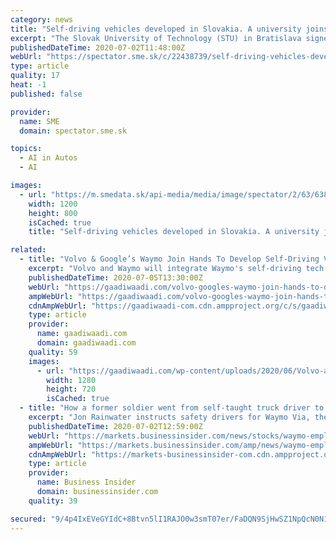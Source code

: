 ```yaml
---
category: news
title: "Self-driving vehicles developed in Slovakia. A university joins forces with companies"
excerpt: "The Slovak University of Technology (STU) in Bratislava signed a memorandum with the representatives of Siemens, Mobility & Inovation and Slovakia Ring Agency. They will collaborate on the research and development of smart autonomous vehicles,"
publishedDateTime: 2020-07-02T11:48:00Z
webUrl: "https://spectator.sme.sk/c/22438739/self-driving-vehicles-developed-in-slovakia-a-university-joins-forces-with-companies.html"
type: article
quality: 17
heat: -1
published: false

provider:
  name: SME
  domain: spectator.sme.sk

topics:
  - AI in Autos
  - AI

images:
  - url: "https://m.smedata.sk/api-media/media/image/spectator/2/63/6380102/6380102_1200x.jpeg?rev=3"
    width: 1200
    height: 800
    isCached: true
    title: "Self-driving vehicles developed in Slovakia. A university joins forces with companies"

related:
  - title: "Volvo & Google’s Waymo Join Hands To Develop Self-Driving Vehicles"
    excerpt: "Volvo and Waymo will integrate Waymo's self-driving tech into an all-new mobility focussed electric vehicle architecture"
    publishedDateTime: 2020-07-05T13:30:00Z
    webUrl: "https://gaadiwaadi.com/volvo-googles-waymo-join-hands-to-develop-self-driving-vehicles/"
    ampWebUrl: "https://gaadiwaadi.com/volvo-googles-waymo-join-hands-to-develop-self-driving-vehicles/amp/"
    cdnAmpWebUrl: "https://gaadiwaadi-com.cdn.ampproject.org/c/s/gaadiwaadi.com/volvo-googles-waymo-join-hands-to-develop-self-driving-vehicles/amp/"
    type: article
    provider:
      name: gaadiwaadi.com
      domain: gaadiwaadi.com
    quality: 59
    images:
      - url: "https://gaadiwaadi.com/wp-content/uploads/2020/06/Volvo-and-Waymo-2.jpg"
        width: 1280
        height: 720
        isCached: true
  - title: "How a former soldier went from self-taught truck driver to helping Alphabet's Waymo usher in the era of self-driving semis (GOOGL)"
    excerpt: "Jon Rainwater instructs safety drivers for Waymo Via, the self-driving company's freight and deliveries unit. He enjoyed a lively career before"
    publishedDateTime: 2020-07-02T12:59:00Z
    webUrl: "https://markets.businessinsider.com/news/stocks/waymo-employee-former-us-army-soldier-self-driving-trucks-alphabet-2020-6-1029355546"
    ampWebUrl: "https://markets.businessinsider.com/amp/news/waymo-employee-former-us-army-soldier-self-driving-trucks-alphabet-2020-6-1029355546"
    cdnAmpWebUrl: "https://markets-businessinsider-com.cdn.ampproject.org/c/s/markets.businessinsider.com/amp/news/waymo-employee-former-us-army-soldier-self-driving-trucks-alphabet-2020-6-1029355546"
    type: article
    provider:
      name: Business Insider
      domain: businessinsider.com
    quality: 39

secured: "9/4p4IxEVeGYIdC+8Btvn5lI1RAJO0w3smT07er/FaDQN9SjHwSZ1NpQcN0N1r06cpBLq3XZIGLLBhkVCKcIlbezdqWURnfRJiagxHaA9oQp0Ijl9Z/psVlISk1VDTGVhLGbjr3phYNC9F9iKJK+vzka+Oqy/9qif1cP62JXlr3CP4Sd44Ji8xxms8qoDbKaTLMqjOlfPFuiXShIjIErpRus75a4+wgtWBFTDa09aZppRnA0fNK8o7MbAXfN6bN6Ly2yNDbj9U/g49HZaSzdhilcOlyiIkMy7VLvv5AGpqP3Fw/M/vNQbtzY4ukivZ/VroNRbd6YxVmCyLb6RCpb2Q==;SNrNJTUxP5hXUhn9qJrE7A=="
---
```


